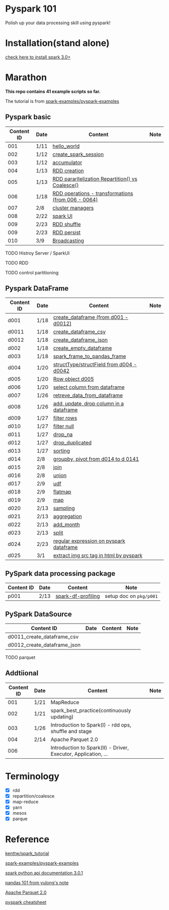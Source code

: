# Pyspark 101

Polish up your data processing skill using pyspark!

# Installation(stand alone)

[check here to install spark 3.0+](https://github.com/YLTsai0609/DataScience_Note/blob/master/spark.md)

# Marathon

**This repo contains 41 example scripts so far.**

The tutorial is from [spark-examples/pyspark-examples](https://github.com/spark-examples/pyspark-examples)

## Pyspark basic

| Content ID   |Date| Content | Note |
|--------------|----|---------|------|
| 001          |1/11|[hello_world](001_hello_world.py)  | |
| 002          |1/12|[create_spark_session](002_create_spark_session.py)  | |
| 003          |1/12|[accumulator](003_accumulator.py)  ||
| 004          |1/13|[RDD creation](004_rdd_creation.py)  ||
| 005          |1/13|[RDD pararllelization Repartition() vs Coalesce()](005_rdd_repartition_coalesce.py)  ||
| 006          |1/18|[RDD operations - transformations (from 006 - 0064)](006_rdd_transformation.py)  ||
| 007          |2/8|[cluster managers](addtional/004_cluster_manager.md)  ||
| 008          |2/22|[spark UI](addtional/007_spark_ui.py)  ||
| 009          |2/23|[RDD shuffle](009_rdd_shuffle.py)  ||
| 009          |2/23|[RDD persist](010_rdd_persist.py)  ||
| 010          |3/9|[Broadcasting](011_broadcasting.py)  ||

TODO Histroy Server / SparkUI

TODO RDD

TODO control partitioning

## Pyspark DataFrame

| Content ID |Date| Content | Note |
|------------|----|---------|------|
| d001 |1/18| [create_dataframe (from d001 - d0012)](d001_create_dataframe.py)  |  |
| d0011 |1/18| [create_dataframe_csv](d0011_create_dataframe_csv.py)  |  |
| d0012 |1/18| [create_dataframe_json](d0012_create_dataframe_json.py)  |  |
| d002 |1/18| [create_empty_dataframe](d002_create_empty_dataframe.py)  |  |
| d003 |1/18| [spark_frame_to_pandas_frame](d003_pyspark_dataframe_to_pandas.py)  |  |
| d004 |1/20| [structType/structField from d004 - d0042](d004_structtype.py)  |  |
| d005 |1/20| [Row object d005](d005_row.py)  |  |
| d006 |1/20| [select column from dataframe](d006_select_column.py)  |  |
| d007 |1/26| [retreve_data_from_dataframe](d007_retrieve_from_dataframe.py)  |  |
| d008 |1/26| [add, update, drop column in a dataframe](d008_add_update_column.py)  |  |
| d009 |1/27| [filter rows](d009_filter_rows.py)  |  |
| d010 |1/27| [filter null](d010_filter_nulls.py)  |  |
| d011 |1/27| [drop_na](d011_drop_na.py)  |  |
| d012 |1/27| [drop_duplicated](d012_drop_duplicated.py)  |  |
| d013 |1/27| [sorting](d013_orderby_vs_sort.py)  |  |
| d014 |2/8| [groupby, pivot from d014 to d 0141](d014_groupby.py) |  |
| d015 |2/8| [join](d015_join.py) |  |
| d016 |2/8| [union](d016_union.py) |  |
| d017 |2/9| [udf](d017_udf.py) |  |
| d018 |2/9| [flatmap](d018_flatmap.py) |  |
| d019 |2/9| [map](d019_map.py) |  |
| d020 |2/13| [sampling](d020_sampling.py) |  |
| d021 |2/13| [aggregation](d021_aggregation.py) |  |
| d022 |2/13| [add_month](d022_add_month.py) |  |
| d023 |2/13| [split](d023_split.py) |  |
| d024 |2/23| [regular expression on pyspark dataframe](d024_re_dataframe.py) |  |
| d025 |3/1| [extract img src tag in html by pyspark](d0242_re_extract_img_url_in_html.py) |  |

## PySpark data processing package

| Content ID |Date| Content | Note |
|------------|----|---------|------|
|p001|2/13|[spark-df-profiling](https://github.com/julioasotodv/spark-df-profiling)|setup doc on `pkg/p001` |

## PySpark DataSource

| Content ID |Date| Content | Note |
|------------|----|---------|------|
|d0011_create_dataframe_csv|||
|d0012_create_dataframe_json|||

TODO parquet

## Addtiional

| Content ID |Date| Content | Note |
|------------|----|---------|------|
| 001 |1/21| MapReduce  |  |
| 002 |1/21| spark_best_practice(continuously updating)  |  |
| 003 |1/26| Introduction to Spark(I) - rdd ops, shuffle and stage |  |
| 004 |2/14| Apache Parquet 2.0 |  |
| 006 || Introduction to Spark(II) - Driver, Executor, Application, ... |  |

# Terminology

* [x] rdd
* [x] repartition/coalesce
* [x] map-reduce
* [x] yarn
* [x] mesos
* [x] parque

# Reference

[kenttw/spark_tutorial](https://github.com/kenttw/spark_tutorial)

[spark-examples/pyspark-examples](https://github.com/spark-examples/pyspark-examples)

[spark python api documentation 3.0.1](https://spark.apache.org/docs/latest/api/python/index.html)

[pandas 101 from yulong's note](https://github.com/YLTsai0609/pandas_101)

[Apache Parquet 2.0](https://parquet.apache.org/)

[pyspark cheatsheet](https://github.com/kevinschaich/pyspark-cheatsheet)